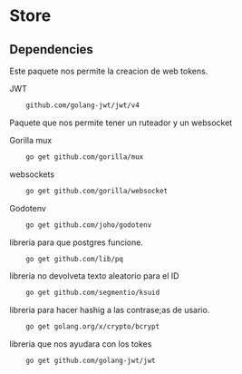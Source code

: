 # Store

## Dependencies
 
Este paquete nos permite la creacion de web tokens.

JWT
```bash
    github.com/golang-jwt/jwt/v4
```

Paquete que nos permite tener un ruteador y un websocket

Gorilla mux
```bash
    go get github.com/gorilla/mux
```

websockets

```bash
    go get github.com/gorilla/websocket
```

Godotenv
```bash 
    go get github.com/joho/godotenv 
```

libreria para que postgres funcione.

```bash 
    go get github.com/lib/pq
```

libreria no devolveta texto aleatorio para el ID 
```bash
    go get github.com/segmentio/ksuid
```

libreria para hacer hashig a las contrase;as de usario.

```bash
    go get golang.org/x/crypto/bcrypt
```

libreria que nos ayudara con los tokes

```bash
    go get github.com/golang-jwt/jwt
```